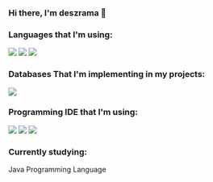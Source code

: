 ### Hi there, I'm deszrama 👋

### Languages that I'm using:

<img src="https://img.shields.io/badge/Java-ED8B00?style=for-the-badge&logo=java&logoColor=white" />
<img src="https://img.shields.io/badge/HTML5-00000F?style=for-the-badge&logo=HTML5&logoColor=white" />
<img src="https://img.shields.io/badge/CSS3-00000F?style=for-the-badge&logo=CSS3&logoColor=white" />

### Databases That I'm implementing in my projects:

<img src="https://img.shields.io/badge/MySQL-00000F?style=for-the-badge&logo=mysql&logoColor=white" />

### Programming IDE that I'm using:

<img src="https://img.shields.io/badge/Eclipse-2C2255?style=for-the-badge&logo=eclipse&logoColor=white" />
<img src="https://img.shields.io/badge/IntelliJIDEA-000000.svg?style=for-the-badge&logo=intellij-idea&logoColor=white" />
<img src="https://img.shields.io/badge/Atom-66595C?style=for-the-badge&logo=Atom&logoColor=white" />

### Currently studying:

Java Programming Language
